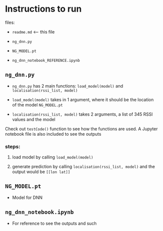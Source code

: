 # Instructions to run 

files: 

- `readme.md` <-- this file

- `ng_dnn.py` 

- `NG_MODEL.pt`

- `ng_dnn_notebook_REFERENCE.ipynb`



## `ng_dnn.py` 
- `ng_dnn.py` has 2 main functions: `load_model(model)` and `localisation(rssi_list, model)` 

- `load_model(model)` takes in 1 argument, where it should be the location of the model `NG_MODEL.pt` 

- `localisation(rssi_list, model)` takes 2 arguments, a list of 345 RSSI values and the model 


Check out `testCode()` function to see how the functions are used. A Jupyter notebook file is also included to see the outputs

### steps: 

1. load model by calling `load_model(model)` 

2. generate prediction by calling `localisation(rssi_list, model)` and the output would be `[[lon lat]]`



## `NG_MODEL.pt`
- Model for DNN 

## `ng_dnn_notebook.ipynb`
- For reference to see the outputs and such 